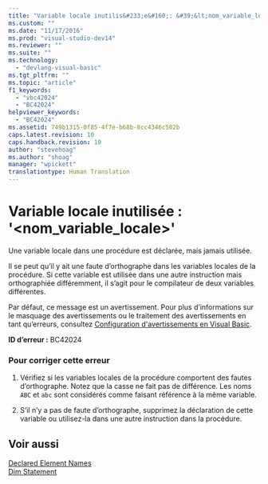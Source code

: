 ```yaml
---
title: "Variable locale inutilis&#233;e&#160;: &#39;&lt;nom_variable_locale&gt;&#39; | Microsoft Docs"
ms.custom: ""
ms.date: "11/17/2016"
ms.prod: "visual-studio-dev14"
ms.reviewer: ""
ms.suite: ""
ms.technology: 
  - "devlang-visual-basic"
ms.tgt_pltfrm: ""
ms.topic: "article"
f1_keywords: 
  - "vbc42024"
  - "BC42024"
helpviewer_keywords: 
  - "BC42024"
ms.assetid: 749b1315-0f85-4f7e-b68b-8cc4346c502b
caps.latest.revision: 10
caps.handback.revision: 10
author: "stevehoag"
ms.author: "shoag"
manager: "wpickett"
translationtype: Human Translation
---
```

# Variable locale inutilis&#233;e&#160;: &#39;&lt;nom_variable_locale&gt;&#39;
Une variable locale dans une procédure est déclarée, mais jamais utilisée.  
  
 Il se peut qu’il y ait une faute d’orthographe dans les variables locales de la procédure. Si cette variable est utilisée dans une autre instruction mais orthographiée différemment, il s’agit pour le compilateur de deux variables différentes.  
  
 Par défaut, ce message est un avertissement. Pour plus d’informations sur le masquage des avertissements ou le traitement des avertissements en tant qu’erreurs, consultez [Configuration d'avertissements en Visual Basic](/visual-studio/ide/configuring-warnings-in-visual-basic).  
  
 **ID d’erreur :** BC42024  
  
### Pour corriger cette erreur  
  
1.  Vérifiez si les variables locales de la procédure comportent des fautes d’orthographe. Notez que la casse ne fait pas de différence. Les noms `ABC` et `abc` sont considérés comme faisant référence à la même variable.  
  
2.  S’il n’y a pas de faute d’orthographe, supprimez la déclaration de cette variable ou utilisez\-la dans une autre instruction dans la procédure.  
  
## Voir aussi  
 [Declared Element Names](../../visual-basic/programming-guide/language-features/declared-elements/declared-element-names.md)   
 [Dim Statement](../../visual-basic/language-reference/statements/dim-statement.md)
